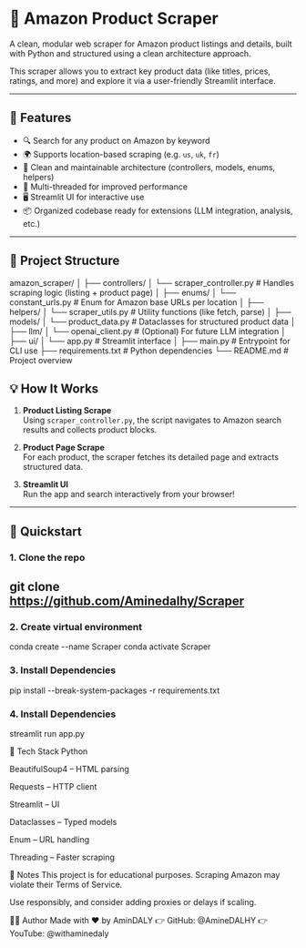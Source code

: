 # 🛒 Amazon Product Scraper

A clean, modular web scraper for Amazon product listings and details, built with Python and structured using a clean architecture approach.

This scraper allows you to extract key product data (like titles, prices, ratings, and more) and explore it via a user-friendly Streamlit interface.

---

## 🚀 Features

- 🔍 Search for any product on Amazon by keyword  
- 🌍 Supports location-based scraping (e.g. `us`, `uk`, `fr`)  
- 🧠 Clean and maintainable architecture (controllers, models, enums, helpers)  
- 🧵 Multi-threaded for improved performance  
- 🖥️ Streamlit UI for interactive use  
- 📦 Organized codebase ready for extensions (LLM integration, analysis, etc.)

---

## 📁 Project Structure

amazon_scraper/
│
├── controllers/
│ └── scraper_controller.py # Handles scraping logic (listing + product page)
│
├── enums/
│ └── constant_urls.py # Enum for Amazon base URLs per location
│
├── helpers/
│ └── scraper_utils.py # Utility functions (like fetch, parse)
│
├── models/
│ └── product_data.py # Dataclasses for structured product data
│
├── llm/
│ └── openai_client.py # (Optional) For future LLM integration
│
├── ui/
│ └── app.py # Streamlit interface
│
├── main.py # Entrypoint for CLI use
├── requirements.txt # Python dependencies
└── README.md # Project overview

## 💡 How It Works

1. **Product Listing Scrape**  
   Using `scraper_controller.py`, the script navigates to Amazon search results and collects product blocks.

2. **Product Page Scrape**  
   For each product, the scraper fetches its detailed page and extracts structured data.

3. **Streamlit UI**  
   Run the app and search interactively from your browser!

---

## 🧪 Quickstart

### 1. Clone the repo

git clone https://github.com/Aminedalhy/Scraper
---

### 2. Create virtual environment
conda create --name Scraper
conda activate Scraper

### 3. Install Dependencies

pip install --break-system-packages -r requirements.txt

### 4. Install Dependencies

streamlit run app.py


🧰 Tech Stack
Python

BeautifulSoup4 – HTML parsing

Requests – HTTP client

Streamlit – UI

Dataclasses – Typed models

Enum – URL handling

Threading – Faster scraping

📌 Notes
This project is for educational purposes. Scraping Amazon may violate their Terms of Service.

Use responsibly, and consider adding proxies or delays if scaling.

🧑‍💻 Author
Made with ❤️ by AminDALY
👉 GitHub: @AmineDALHY
👉 YouTube: @withaminedaly





